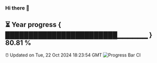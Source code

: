 ### Hi there 👋
⏳ Year progress { ████████████████████████▁▁▁▁▁▁ } 80.81 %
---
⏰ Updated on Tue, 22 Oct 2024 18:23:54 GMT
![Progress Bar CI](https://github.com/liununu/liununu/workflows/Progress%20Bar%20CI/badge.svg)
